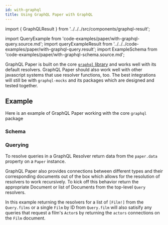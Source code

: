 ```yaml
---
id: with-graphql
title: Using GraphQL Paper with GraphQL
---
```

import { GraphQLResult } from '../../../src/components/graphql-result';

import QueryExample from 'code-examples/paper/with-graphql-query.source.md';
import queryExampleResult from '../../../code-examples/paper/with-graphql-query.result';
import ExampleSchema from 'code-examples/paper/with-graphql-schema.source.md';

GraphQL Paper is built on the core [`graphql` library](https://github.com/graphql/graphql-js) and works well with its default resolvers. GraphQL Paper should also work well with other javascript systems that use resolver functions, too. The best integrations will still be with `graphql-mocks` and its packages which are designed and tested together.


## Example

Here is an example of GraphQL Paper working with the core `graphql` package

### Schema
<ExampleSchema />

### Querying
To resolve queries in a GraphQL Resolver return data from the `paper.data` property on a `Paper` instance.

GraphQL Paper also provides connections between different types and their corresponding documents out of the box which allows for the resolution of resolvers to work recursively. To kick off this behavior return the appropriate Document or list of Documents from the top-level `Query` resolvers.

In this example returning the resolvers for a list of `[Film!]` from the `Query.films` or a single `Film` by ID from `Query.film` will also satisify any queries that request a film's `Actor`s by returning the `actors` connections on the `Film` document.

<QueryExample />

<GraphQLResult result={queryExampleResult} />
